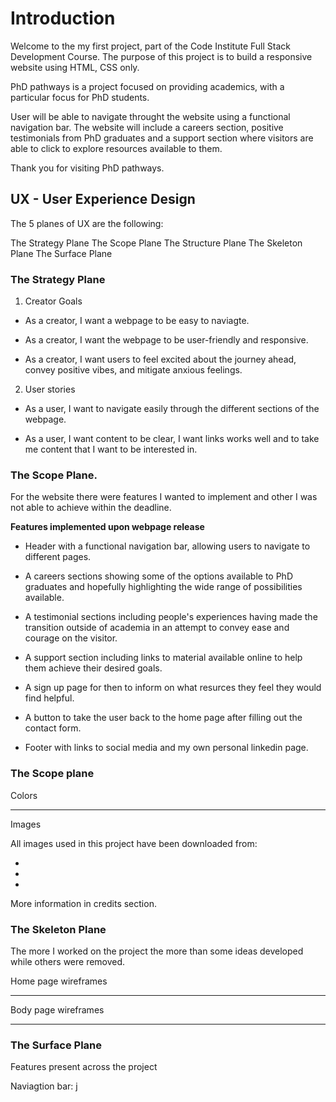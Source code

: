 # Introduction

Welcome to the my first project, part of the Code Institute Full Stack Development Course. The purpose of this project is to build a responsive website using HTML, CSS only.

PhD pathways is a project focused on providing academics, with a particular focus for PhD students.

User will be able to navigate throught the website using a functional navigation bar. The website will include a careers section, positive testimonials from PhD graduates and a support section where visitors are able to click to explore resources available to them.

Thank you for visiting PhD pathways.

## UX - User Experience Design

The 5 planes of UX are the following:

The Strategy Plane
The Scope Plane
The Structure Plane
The Skeleton Plane
The Surface Plane

### The Strategy Plane

1. Creator Goals

- As a creator, I want a webpage to be easy to naviagte.

- As a creator, I want the webpage to be user-friendly and responsive. 

- As a creator, I want users to feel excited about the journey ahead, convey positive vibes, and mitigate anxious feelings.

2. User stories

- As a user, I want to navigate easily through the different sections of the webpage.

- As a user, I want content to be clear, I want links works well and to take me content that I want to be interested in.

### The Scope Plane.

For the website there were features I wanted to implement and other I was not able to achieve within the deadline.

**Features implemented upon webpage release**

- Header with a functional navigation bar, allowing users to navigate to different pages.

- A careers sections showing some of the options available to PhD graduates and hopefully highlighting the wide range of possibilities available.

- A testimonial sections including people's experiences having made the transition outside of academia in an attempt to convey ease and courage on the visitor.

- A support section including links to material available online to help them achieve their desired goals.

- A sign up page for then to inform on what resurces they feel they would find helpful.

- A button to take the user back to the home page after filling out the contact form.

- Footer with links to social media and my own personal linkedin page.

### The Scope plane

Colors

--------

Images

All images used in this project have been downloaded from:

-

-

-

More information in credits section.

### The Skeleton Plane

The more I worked on the project the more than some ideas developed while others were removed.

Home page wireframes

-----

Body page wireframes

-----

### The Surface Plane

Features present across the project

Naviagtion bar: j 






